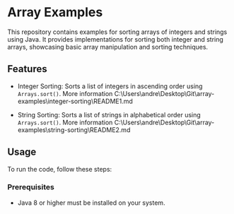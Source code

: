 # Array Examples

This repository contains examples for sorting arrays of integers and strings using Java. It provides implementations for sorting both integer and string arrays, showcasing basic array manipulation and sorting techniques.

## Features

- Integer Sorting: Sorts a list of integers in ascending order using `Arrays.sort()`. 
More information C:\Users\andre\Desktop\Git\array-examples\integer-sorting\README1.md

- String Sorting: Sorts a list of strings in alphabetical order using `Arrays.sort()`.
More information C:\Users\andre\Desktop\Git\array-examples\string-sorting\README2.md

## Usage

To run the code, follow these steps:

### Prerequisites
- Java 8 or higher must be installed on your system.